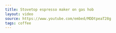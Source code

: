 ```yaml
---
title: Stovetop espresso maker on gas hob
layout: video
source: https://www.youtube.com/embed/MDDtpeaT28g
tags: coffee
---
```

